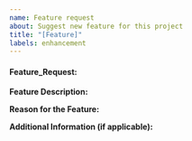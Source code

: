 ```yaml
---
name: Feature request 
about: Suggest new feature for this project
title: "[Feature]"
labels: enhancement
---
```


#### Feature_Request:

<!--If you have ideas for new features or improvements, please share them here. We value your input!-->

**Feature Description:**

<!--[A clear and concise description of the feature.]-->

**Reason for the Feature:**

<!--[Explain why this feature would be beneficial.]-->

**Additional Information (if applicable):**

<!--[Any additional context or information that may be relevant.]-->
